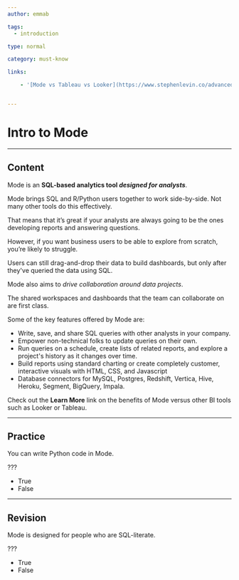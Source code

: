 ```yaml
---
author: emmab

tags:
  - introduction

type: normal

category: must-know

links:

	- '[Mode vs Tableau vs Looker](https://www.stephenlevin.co/advanced-analytics-part-3-data-visualization/){website}'


---
```

# Intro to Mode

---
## Content

Mode is an **SQL-based analytics tool *designed for analysts***.

Mode brings SQL and R/Python users together to work side-by-side. Not many other tools do this effectively. 

That means that it’s great if your analysts are always going to be the ones developing reports and answering questions. 

However, if you want business users to be able to explore from scratch, you’re likely to struggle. 

Users can still drag-and-drop their data to build dashboards, but only after they've queried the data using SQL.

Mode also aims to *drive collaboration around data projects*.

The shared workspaces and dashboards that the team can collaborate on are first class.

Some of the key features offered by Mode are:

- Write, save, and share SQL queries with other analysts in your company. 
- Empower non-technical folks to update queries on their own. 
- Run queries on a schedule, create lists of related reports, and explore a project's history as it changes over time.
- Build reports using standard charting or create completely customer, interactive visuals with HTML, CSS, and Javascript
- Database connectors for MySQL, Postgres, Redshift, Vertica, Hive, Heroku, Segment, BigQuery, Impala.

Check out the **Learn More** link on the benefits of Mode versus other BI tools such as Looker or Tableau.

---
## Practice

You can write Python code in Mode.

???

- True
- False

---
## Revision

Mode is designed for people who are SQL-literate.

???

- True
- False